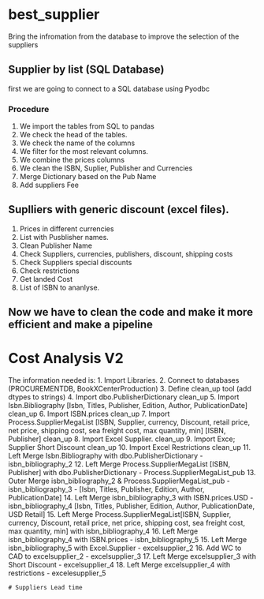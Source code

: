 # best_supplier
Bring the infromation from the database to improve the selection of the suppliers
## Supplier by list (SQL Database)
first we are going to connect to a SQL database using Pyodbc
### Procedure
1. We import the tables from SQL to pandas
2. We check the head of the tables.
3. We check the name of the columns
4. We filter for the most relevant columns.
5. We combine the prices columns
6. We clean the  ISBN, Suplier, Publisher and Currencies
7. Merge Dictionary based on the Pub Name
8. Add suppliers Fee

## Suplliers with generic discount (excel files).
1. Prices in different currencies
2. List with Pusblisher names.
3. Clean Publisher Name
4. Check Suppliers, currencies, publishers, discount, shipping costs
5. Check Suppliers special discounts
6. Check restrictions
7. Get landed Cost
8. List of ISBN to ananlyse.

## Now we have to clean the code and make it more efficient and make a pipeline
# Cost Analysis V2
The information needed is:
    1. Import Libraries.
    2. Connect to databases (PROCUREMENTDB, BookXCenterProduction)
    3. Define clean_up tool (add dtypes to strings)
    4. Import dbo.PublisherDictionary
        clean_up
    5. Import Isbn.Bibliography [Isbn, Titles, Publisher, Edition, Author, PublicationDate]
        clean_up
    6. Import ISBN.prices
        clean_up
    7. Import Process.SupplierMegaList
        [ISBN, Supplier, currency, Discount, retail price, net price, shipping cost, sea freight cost, max quantity, min]
        [ISBN, Publisher]
        clean_up
    8. Import Excel Supplier.
        clean_up
    9. Import Exce; Supplier Short Discount
        clean_up
    10. Import Excel Restrictions
        clean_up
    11. Left Merge Isbn.Bibliography with dbo.PublisherDictionary - isbn_bibliography_2
    12. Left Merge Process.SupplierMegaList [ISBN, Publisher] with dbo.PublisherDictionary - Process.SupplierMegaList_pub
    13. Outer Merge isbn_bibliography_2 & Process.SupplierMegaList_pub - isbn_bibliography_3 - [Isbn, Titles, Publisher, Edition, Author, PublicationDate]
    14. Left Merge isbn_bibliography_3 with ISBN.prices.USD - isbn_bibliography_4  [Isbn, Titles, Publisher, Edition, Author, PublicationDate, USD Retail]
    15. Left Merge Process.SupplierMegaList[ISBN, Supplier, currency, Discount, retail price, net price, shipping cost, sea freight cost, max quantity, min] with  isbn_bibliography_4
    16. Left Merge isbn_bibliography_4 with ISBN.prices - isbn_bibliography_5
    15. Left Merge isbn_bibliography_5 with Excel.Supplier - excelsupplier_2
    16. Add WC to CAD to excelsupplier_2 - excelsupplier_3
    17. Left Merge excelsupplier_3 with Short Discount - excelsupplier_4
    18. Left Merge excelsupplier_4 with restrictions - excelesupplier_5
    
    
    # Suppliers Lead time
